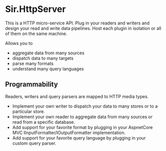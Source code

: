 # Sir.HttpServer

This is a HTTP micro-service API. Plug in your readers and writers and design your read and write data pipelines. 
Host each plugin in isolation or all of them on the same machine.  

Allows you to  

- aggregate data from many sources
- dispatch data to many targets
- parse many formats
- understand many query languages

## Programmability

Readers, writers and query parsers are mapped to HTTP media types.  

- Implement your own writer to dispatch your data to many stores or to a particular store.
- Implement your own reader to aggregate data from many sources or read from a specific database.
- Add support for your favorite format by plugging in your AspnetCore MVC IInputFormatter/IOutputFormatter implementation.
- Add support for your favorite query language by plugging in your custom query parser.
